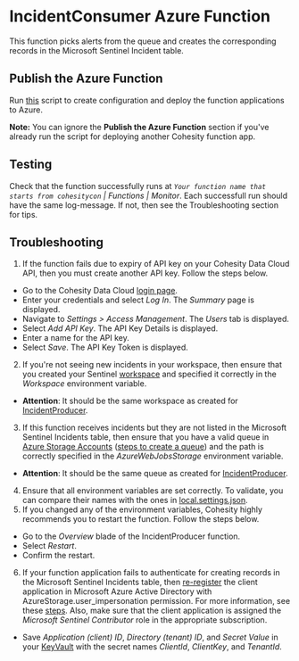 # IncidentConsumer Azure Function
This function picks alerts from the queue and creates the corresponding records in the Microsoft Sentinel Incident table.

## Publish the Azure Function
Run [this](https://github.com/Azure/Azure-Sentinel/tree/master/Solutions/CohesitySecurity/Data%20Connectors/Helios2Sentinel/azuredeploy.json.sh) script to create configuration and deploy the function applications to Azure.

**Note:** You can ignore the **Publish the Azure Function** section if you've already run the script for deploying another Cohesity function app.

## Testing
Check that the function successfully runs at  _``Your function name that starts from cohesitycon`` | Functions | Monitor_. Each successfull run should have the same  log-message. If not, then see the Troubleshooting section for tips.

## Troubleshooting
1. If the function fails due to expiry of API key on your Cohesity Data Cloud API, then you must create another API key. Follow the steps below.
* Go to the Cohesity Data Cloud [login page](https://helios.cohesity.com/login).
* Enter your credentials and select _Log In_. The _Summary_ page is displayed.
* Navigate to _Settings > Access Management_. The _Users_ tab is displayed.
* Select _Add API Key_. The API Key Details is displayed.
* Enter a name for the API key.
* Select _Save_. The API Key Token is displayed.
2. If you're not seeing new incidents in your workspace, then ensure that you created your Sentinel [workspace](https://portal.azure.com/#view/HubsExtension/BrowseResource/resourceType/microsoft.securityinsightsarg%2Fsentinel) and specified it correctly in the _Workspace_ environment variable.
* __Attention__: It should be the same workspace as created for [IncidentProducer](https://github.com/Azure/Azure-Sentinel/edit/master/Solutions/CohesitySecurity/Data%20Connectors/Helios2Sentinel/IncidentProducer/readme.md).
3. If this function receives incidents but they are not listed in the Microsoft Sentinel Incidents table, then ensure that you have a valid queue in [Azure Storage Accounts](https://portal.azure.com/#view/HubsExtension/BrowseResource/resourceType/Microsoft.Storage%2FStorageAccounts) ([steps to create a queue](https://learn.microsoft.com/azure/storage/queues/storage-quickstart-queues-portal)) and the path is correctly specified in the _AzureWebJobsStorage_ environment variable.
* __Attention__: It should be the same queue as created for [IncidentProducer](https://github.com/Azure/Azure-Sentinel/edit/master/Solutions/CohesitySecurity/Data%20Connectors/Helios2Sentinel/IncidentProducer/readme.md).
4. Ensure that all environment variables are set correctly. To validate, you can compare their names with the ones in [local.settings.json](https://github.com/Azure/Azure-Sentinel/blob/master/Solutions/CohesitySecurity/Data%20Connectors/Helios2Sentinel/IncidentConsumer/local.settings.json).
5. If you changed any of the environment variables, Cohesity highly recommends you to restart the function. Follow the steps below.
* Go to the _Overview_ blade of the IncidentProducer function.
* Select _Restart_.
* Confirm the restart.
6. If your function application fails to authenticate for creating records in the Microsoft Sentinel Incidents table, then [re-register](https://portal.azure.com/#view/Microsoft_AAD_IAM/ActiveDirectoryMenuBlade/~/RegisteredApps) the client application in Microsoft Azure Active Directory with AzureStorage.user_impersonation permission. For more information, see these [steps](https://learn.microsoft.com/azure/healthcare-apis/register-application). Also, make sure that the client application is assigned the _Microsoft Sentinel Contributor_ role in the appropriate subscription.
* Save _Application (client) ID_, _Directory (tenant) ID_, and _Secret Value_ in your [KeyVault](https://portal.azure.com/#view/HubsExtension/BrowseResource/resourceType/Microsoft.KeyVault%2Fvaults) with the secret names _ClientId_, _ClientKey_, and _TenantId_.
